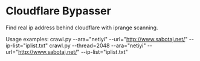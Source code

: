 # Cloudflare Bypasser
Find real ip address behind cloudflare with iprange scanning.

Usage examples:
  crawl.py --ara="netiyi" --url="http://www.sabotaj.net/" --ip-list="iplist.txt"
  crawl.py --thread=2048 --ara="netiyi" --url="http://www.sabotaj.net/" --ip-list="iplist.txt"

